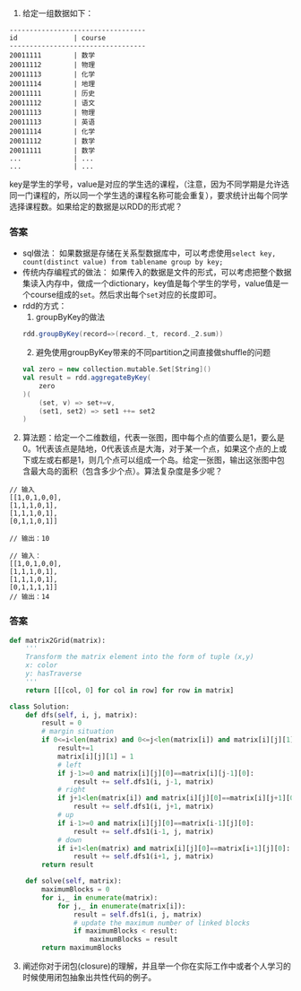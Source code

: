 1. 给定一组数据如下：  
```
----------------------------------
id              | course
----------------------------------
20011111        | 数学
20011112        | 物理
20011113        | 化学
20011114        | 地理
20011111        | 历史
20011112        | 语文
20011113        | 物理
20011113        | 英语
20011114        | 化学
20011112        | 数学
20011111        | 数学
...             | ...
...             | ...
```
key是学生的学号，value是对应的学生选的课程，（注意，因为不同学期是允许选同一门课程的，所以同一个学生选的课程名称可能会重复），要求统计出每个同学选择课程数。如果给定的数据是以RDD的形式呢？

### 答案
- sql做法：
    如果数据是存储在关系型数据库中，可以考虑使用`select key, count(distinct value) from tablename group by key;`
- 传统内存编程式的做法：
    如果传入的数据是文件的形式，可以考虑把整个数据集读入内存中，做成一个dictionary，key值是每个学生的学号，value值是一个course组成的`set`。然后求出每个`set`对应的长度即可。
- rdd的方式：
    1. groupByKey的做法
    ```scala
    rdd.groupByKey(record=>(record._t, record._2.sum))
    ```
    2. 避免使用groupByKey带来的不同partition之间直接做shuffle的问题
    ```scala
    val zero = new collection.mutable.Set[String]()
    val result = rdd.aggregateByKey(
        zero
    )(
        (set, v) => set+=v,
        (set1, set2) => set1 ++= set2
    )
    ```

2. 算法题：给定一个二维数组，代表一张图，图中每个点的值要么是1，要么是0。1代表该点是陆地，0代表该点是大海，对于某一个点，如果这个点的上或下或左或右都是1，则几个点可以组成一个岛。给定一张图，输出这张图中包含最大岛的面积（包含多少个点）。算法复杂度是多少呢？
```
// 输入
[[1,0,1,0,0],
[1,1,1,0,1],
[1,1,1,0,1],
[0,1,1,0,1]]

// 输出：10

// 输入：
[[1,0,1,0,0],
[1,1,1,0,1],
[1,1,1,0,1],
[0,1,1,1,1]]
// 输出：14
```

### 答案
```python
def matrix2Grid(matrix):
    '''
    Transform the matrix element into the form of tuple (x,y)
    x: color
    y: hasTraverse
    '''
    return [[[col, 0] for col in row] for row in matrix]

class Solution:
    def dfs(self, i, j, matrix):
        result = 0
        # margin situation
        if 0<=i<len(matrix) and 0<=j<len(matrix[i]) and matrix[i][j][1]!=1:
            result+=1
            matrix[i][j][1] = 1
            # left
            if j-1>=0 and matrix[i][j][0]==matrix[i][j-1][0]:
                result += self.dfs1(i, j-1, matrix)
            # right
            if j+1<len(matrix[i]) and matrix[i][j][0]==matrix[i][j+1][0]:
                result += self.dfs1(i, j+1, matrix)
            # up
            if i-1>=0 and matrix[i][j][0]==matrix[i-1][j][0]:
                result += self.dfs1(i-1, j, matrix)
            # down
            if i+1<len(matrix) and matrix[i][j][0]==matrix[i+1][j][0]:
                result += self.dfs1(i+1, j, matrix)
        return result

    def solve(self, matrix):
        maximumBlocks = 0
        for i,_ in enumerate(matrix):
            for j,_ in enumerate(matrix[i]):
                result = self.dfs1(i, j, matrix)
                # update the maximum number of linked blocks
                if maximumBlocks < result:
                    maximumBlocks = result
        return maximumBlocks
```
3. 阐述你对于闭包(closure)的理解，并且举一个你在实际工作中或者个人学习的时候使用闭包抽象出共性代码的例子。